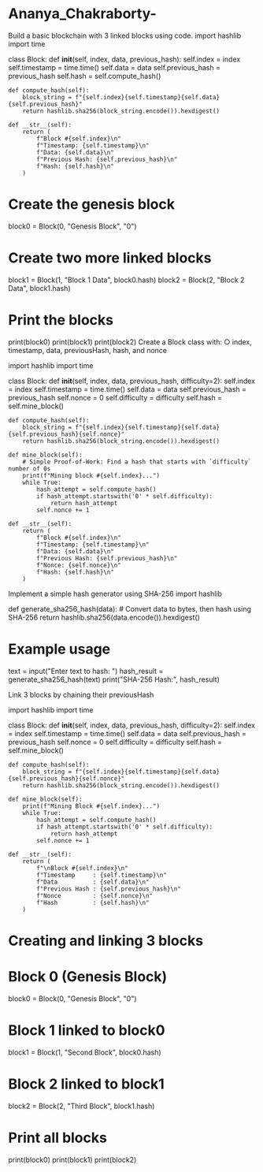 # Ananya_Chakraborty-
 Build a basic blockchain with 3 linked blocks using code. 
import hashlib
import time

class Block:
    def __init__(self, index, data, previous_hash):
        self.index = index
        self.timestamp = time.time()
        self.data = data
        self.previous_hash = previous_hash
        self.hash = self.compute_hash()

    def compute_hash(self):
        block_string = f"{self.index}{self.timestamp}{self.data}{self.previous_hash}"
        return hashlib.sha256(block_string.encode()).hexdigest()

    def __str__(self):
        return (
            f"Block #{self.index}\n"
            f"Timestamp: {self.timestamp}\n"
            f"Data: {self.data}\n"
            f"Previous Hash: {self.previous_hash}\n"
            f"Hash: {self.hash}\n"
        )

# Create the genesis block
block0 = Block(0, "Genesis Block", "0")

# Create two more linked blocks
block1 = Block(1, "Block 1 Data", block0.hash)
block2 = Block(2, "Block 2 Data", block1.hash)




# Print the blocks
print(block0)
print(block1)
print(block2)
Create a Block class with: 
○ index, timestamp, data, previousHash, hash, and nonce 

import hashlib
import time

class Block:
    def __init__(self, index, data, previous_hash, difficulty=2):
        self.index = index
        self.timestamp = time.time()
        self.data = data
        self.previous_hash = previous_hash
        self.nonce = 0
        self.difficulty = difficulty
        self.hash = self.mine_block()

    def compute_hash(self):
        block_string = f"{self.index}{self.timestamp}{self.data}{self.previous_hash}{self.nonce}"
        return hashlib.sha256(block_string.encode()).hexdigest()

    def mine_block(self):
        # Simple Proof-of-Work: Find a hash that starts with `difficulty` number of 0s
        print(f"Mining block #{self.index}...")
        while True:
            hash_attempt = self.compute_hash()
            if hash_attempt.startswith('0' * self.difficulty):
                return hash_attempt
            self.nonce += 1

    def __str__(self):
        return (
            f"Block #{self.index}\n"
            f"Timestamp: {self.timestamp}\n"
            f"Data: {self.data}\n"
            f"Previous Hash: {self.previous_hash}\n"
            f"Nonce: {self.nonce}\n"
            f"Hash: {self.hash}\n"
        )
 Implement a simple hash generator using SHA-256 
 import hashlib

def generate_sha256_hash(data):
    # Convert data to bytes, then hash using SHA-256
    return hashlib.sha256(data.encode()).hexdigest()

# Example usage
text = input("Enter text to hash: ")
hash_result = generate_sha256_hash(text)
print("SHA-256 Hash:", hash_result)

 Link 3 blocks by chaining their previousHash 

 import hashlib
import time

class Block:
    def __init__(self, index, data, previous_hash, difficulty=2):
        self.index = index
        self.timestamp = time.time()
        self.data = data
        self.previous_hash = previous_hash
        self.nonce = 0
        self.difficulty = difficulty
        self.hash = self.mine_block()

    def compute_hash(self):
        block_string = f"{self.index}{self.timestamp}{self.data}{self.previous_hash}{self.nonce}"
        return hashlib.sha256(block_string.encode()).hexdigest()

    def mine_block(self):
        print(f"Mining Block #{self.index}...")
        while True:
            hash_attempt = self.compute_hash()
            if hash_attempt.startswith('0' * self.difficulty):
                return hash_attempt
            self.nonce += 1

    def __str__(self):
        return (
            f"\nBlock #{self.index}\n"
            f"Timestamp     : {self.timestamp}\n"
            f"Data          : {self.data}\n"
            f"Previous Hash : {self.previous_hash}\n"
            f"Nonce         : {self.nonce}\n"
            f"Hash          : {self.hash}\n"
        )

# Creating and linking 3 blocks

# Block 0 (Genesis Block)
block0 = Block(0, "Genesis Block", "0")

# Block 1 linked to block0
block1 = Block(1, "Second Block", block0.hash)

# Block 2 linked to block1
block2 = Block(2, "Third Block", block1.hash)

# Print all blocks
print(block0)
print(block1)
print(block2)


